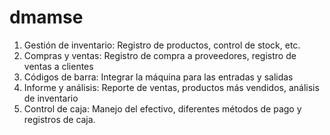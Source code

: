 # dmamse
1. Gestión de inventario: 
Registro de productos, control de stock, etc.
2. Compras y ventas:
Registro de compra a proveedores, registro de ventas a clientes
3. Códigos de barra: 
Integrar la máquina para las entradas y salidas
4. Informe y análisis:
Reporte de ventas, productos más vendidos, análisis de inventario
5. Control de caja:
Manejo del efectivo, diferentes métodos de pago y registros de caja.
